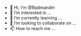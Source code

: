 - 👋 Hi, I’m @Badmandin
- 👀 I’m interested in ...
- 🌱 I’m currently learning ...
- 💞️ I’m looking to collaborate on ...
- 📫 How to reach me ...

<!---
Badmandin/Badmandin is a ✨ special ✨ repository because its `README.md` (this file) appears on your GitHub profile.
You can click the Preview link to take a look at your changes.
--->
